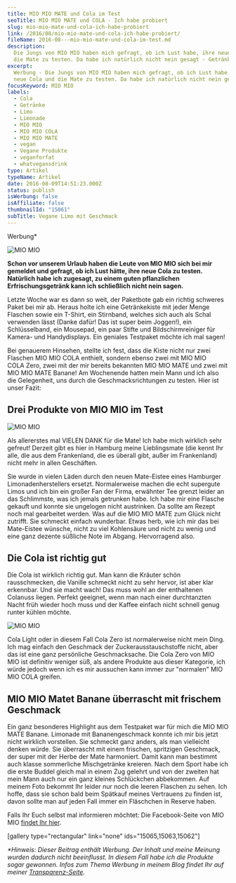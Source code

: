 ```yaml
---
title: MIO MIO MATE und Cola im Test
seoTitle: MIO MIO MATE und COLA - Ich habe probiert
slug: mio-mio-mate-und-cola-ich-habe-probiert
link: /2016/08/mio-mio-mate-und-cola-ich-habe-probiert/
fileName: 2016-08---mio-mio-mate-und-cola-im-test.md
description:
  Die Jungs von MIO MIO haben mich gefragt, ob ich Lust habe, ihre neue Cola und
  die Mate zu testen. Da habe ich natürlich nicht nein gesagt - Getränketest
excerpt:
  Werbung - Die Jungs von MIO MIO haben mich gefragt, ob ich Lust habe, ihre
  neue Cola und die Mate zu testen. Da habe ich natürlich nicht nein gesagt.
focusKeyword: MIO MIO
labels:
  - Cola
  - Getränke
  - Limo
  - Limonade
  - MIO MIO
  - MIO MIO COLA
  - MIO MIO MATE
  - vegan
  - Vegane Produkte
  - veganforfat
  - whatvegansdrink
type: Artikel
typeName: Artikel
date: 2016-08-09T14:51:23.000Z
status: publish
isWerbung: false
isAffiliate: false
thumbnailId: "15061"
subTitle: Vegane Limo mit Geschmack
---
```


Werbung\*

![MIO MIO ](http://cardamonchai.com/wp-content/uploads/2016/08/28497211950_3672e57073_z-640x427.jpg "MIO MIO - Ich habe getestet")

<strong>Schon vor unserem Urlaub haben die Leute von MIO MIO sich bei mir
gemeldet und gefragt, ob ich Lust hätte, ihre neue Cola zu testen. Natürlich
habe ich zugesagt, zu einem guten pflanzlichen Erfrischungsgetränk kann ich
schließlich nicht nein sagen.</strong>

Letzte Woche war es dann so weit, der Paketbote gab ein richtig schweres Paket
bei mir ab. Heraus holte ich eine Getränkekiste mit jeder Menge Flaschen sowie
ein T-Shirt, ein Stirnband, welches sich auch als Schal verwenden lässt (Danke
dafür! Das ist super beim Joggen!), ein Schlüsselband, ein Mousepad, ein paar
Stifte und Bildschirmreiniger für Kamera- und Handydisplays. Ein geniales
Testpaket möchte ich mal sagen!

Bei genauerem Hinsehen, stellte ich fest, dass die Kiste nicht nur zwei Flaschen
MIO MIO COLA enthielt, sondern ebenso zwei mit MIO MIO COLA Zero, zwei mit der
mir bereits bekannten MIO MIO MATE und zwei mit MIO MIO MATE Banane! Am
Wochenende hatten mein Mann und ich also die Gelegenheit, uns durch die
Geschmacksrichtungen zu testen. Hier ist unser Fazit:

## Drei Produkte von MIO MIO im Test

![MIO MIO](http://cardamonchai.com/wp-content/uploads/2016/08/28781471425_dbd1cfa80c_z-640x427.jpg "MIO MIO COLA")

Als allererstes mal VIELEN DANK für die Mate! Ich habe mich wirklich sehr
gefreut! Derzeit gibt es hier in Hamburg meine Lieblingsmate (die kennt Ihr
alle, die aus dem Frankenland, die es überall gibt, außer im Frankenland) nicht
mehr in allen Geschäften.

Sie wurde in vielen Läden durch den neuen Mate-Eistee eines Hamburger
Limonadenherstellers ersetzt. Normalerweise machen die echt supergute Limos und
ich bin ein großer Fan der Firma, erwähnter Tee grenzt leider an das Schlimmste,
was ich jemals getrunken habe. Ich habe mir eine Flasche gekauft und konnte sie
ungelogen nicht austrinken. Da sollte am Rezept noch mal gearbeitet werden. Was
auf die MIO MIO MATE zum Glück nicht zutrifft. Sie schmeckt einfach wunderbar.
Etwas herb, wie ich mir das bei Mate-Eistee wünsche, nicht zu viel Kohlensäure
und nicht zu wenig und eine ganz dezente süßliche Note im Abgang. Hervorragend
also.

## Die Cola ist richtig gut

Die Cola ist wirklich richtig gut. Man kann die Kräuter schön rausschmecken, die
Vanille schmeckt nicht zu sehr hervor, ist aber klar erkennbar. Und sie macht
wach! Das muss wohl an der enthaltenen Colanuss liegen. Perfekt geeignet, wenn
man nach einer durchtanzten Nacht früh wieder hoch muss und der Kaffee einfach
nicht schnell genug runter kühlen möchte.

![MIO MIO](http://cardamonchai.com/wp-content/uploads/2016/08/28871665225_5a303f5f2b_z-640x427.jpg "Von der MIO MIO MATE Banane seht Ihr nur noch die leeren Flaschen")

Cola Light oder in diesem Fall Cola Zero ist normalerweise nicht mein Ding. Ich
mag einfach den Geschmack der Zuckerausstauschstoffe nicht, aber das ist eine
ganz persönliche Geschmacksache. Die Cola Zero von MIO MIO ist definitiv weniger
süß, als andere Produkte aus dieser Kategorie, ich würde jedoch wenn ich es mir
aussuchen kann immer zur "normalen" MIO MIO COLA greifen.

## MIO MIO Matet Banane überrascht mit frischem Geschmack

Ein ganz besonderes Highlight aus dem Testpaket war für mich die MIO MIO
MATE Banane. Limonade mit Bananengeschmack konnte ich mir bis jetzt nicht
wirklich vorstellen. Sie schmeckt ganz anders, als man vielleicht denken würde.
Sie überrascht mit einem frischen, spritzigen Geschmack, der super mit der Herbe
der Mate harmoniert. Damit kann man bestimmt auch klasse sommerliche
Mischgetränke kreieren. Nach dem Sport habe ich die erste Buddel gleich mal in
einem Zug gelehrt und von der zweiten hat mein Mann auch nur ein ganz kleines
Schlückchen abbekommen. Auf meinem Foto bekommt Ihr leider nur noch die leeren
Flaschen zu sehen. Ich hoffe, dass sie schon bald beim Spätkauf meines
Vertrauens zu finden ist, davon sollte man auf jeden Fall immer ein Fläschchen
in Reserve haben.

Falls Ihr Euch selbst mal informieren möchtet: Die Facebook-Seite von MIO MIO
<a href="https://www.facebook.com/Mio.Mio.Mate.Vivaris/?fref=ts" target="_blank" rel="noopener">findet
Ihr hier</a>.

[gallery type="rectangular" link="none" ids="15065,15063,15062"]

<em>\*Hinweis: Dieser Beitrag enthält Werbung. Der Inhalt und meine Meinung
wurden dadurch nicht beeinflusst. In diesem Fall habe ich die Produkte sogar
gewonnen. Infos zum Thema Werbung in meinem Blog findet Ihr auf meiner
<a href="https://cardamonchai.com/werbung/">Transparenz-Seite</a>.</em>
